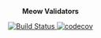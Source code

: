 <p align="center">
    <b>Meow Validators</b>
</p>

<p align="center">
<a href="https://travis-ci.com/github/aachurin/meow.validators">
    <img src="https://travis-ci.com/aachurin/meow.validators.svg?branch=master" alt="Build Status">
</a>
<a href="https://codecov.io/gh/aachurin/meow.validators">
    <img src="https://codecov.io/gh/aachurin/meow.validators/branch/master/graph/badge.svg" alt="codecov">
</a>
<!--a href="https://pypi.python.org/pypi/meow.validators">
    <img src="https://badge.fury.io/py/meow.validators.svg" alt="Package version">
</a-->
</p>
